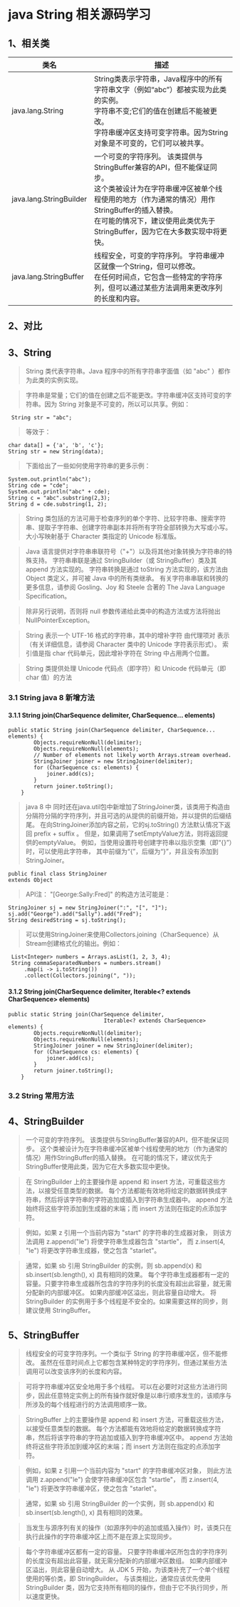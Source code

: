 # java String 相关源码学习

## 1、相关类

类名 | 描述
--- | ---
java.lang.String | String类表示字符串，Java程序中的所有字符串文字（例如“abc”）都被实现为此类的实例。<br/>字符串不变;它们的值在创建后不能被更改。<br/>字符串缓冲区支持可变字符串。因为String对象是不可变的，它们可以被共享。
java.lang.StringBuilder | 一个可变的字符序列。 该类提供与StringBuffer兼容的API，但不能保证同步。 <br/>这个类被设计为在字符串缓冲区被单个线程使用的地方（作为通常的情况）用作StringBuffer的插入替换。 <br/>在可能的情况下，建议使用此类优先于StringBuffer，因为它在大多数实现中将更快。
java.lang.StringBuffer | 线程安全，可变的字符序列。 字符串缓冲区就像一个String，但可以修改。 <br/>在任何时间点，它包含一些特定的字符序列，但可以通过某些方法调用来更改序列的长度和内容。


## 2、对比


## 3、String

>String 类代表字符串。Java 程序中的所有字符串字面值（如 "abc" ）都作为此类的实例实现。

>字符串是常量；它们的值在创建之后不能更改。字符串缓冲区支持可变的字符串。因为 String 对象是不可变的，所以可以共享。例如：

     String str = "abc";
 
>等效于：

    char data[] = {'a', 'b', 'c'};
    String str = new String(data);
 
>下面给出了一些如何使用字符串的更多示例：

    System.out.println("abc");
    String cde = "cde";
    System.out.println("abc" + cde);
    String c = "abc".substring(2,3);
    String d = cde.substring(1, 2);
 
>String 类包括的方法可用于检查序列的单个字符、比较字符串、搜索字符串、提取子字符串、创建字符串副本并将所有字符全部转换为大写或小写。
大小写映射基于 Character 类指定的 Unicode 标准版。

>Java 语言提供对字符串串联符号（"+"）以及将其他对象转换为字符串的特殊支持。
字符串串联是通过 StringBuilder（或 StringBuffer）类及其 append 方法实现的。
字符串转换是通过 toString 方法实现的，该方法由 Object 类定义，并可被 Java 中的所有类继承。
有关字符串串联和转换的更多信息，请参阅 Gosling、Joy 和 Steele 合著的 The Java Language Specification。

>除非另行说明，否则将 null 参数传递给此类中的构造方法或方法将抛出 NullPointerException。

>String 表示一个 UTF-16 格式的字符串，其中的增补字符 由代理项对 表示（有关详细信息，请参阅 Character 类中的 Unicode 字符表示形式）。
索引值是指 char 代码单元，因此增补字符在 String 中占用两个位置。

>String 类提供处理 Unicode 代码点（即字符）和 Unicode 代码单元（即 char 值）的方法

### 3.1 String java 8 新增方法

#### 3.1.1  String join(CharSequence delimiter, CharSequence... elements)

    public static String join(CharSequence delimiter, CharSequence... elements) {
            Objects.requireNonNull(delimiter);
            Objects.requireNonNull(elements);
            // Number of elements not likely worth Arrays.stream overhead.
            StringJoiner joiner = new StringJoiner(delimiter);
            for (CharSequence cs: elements) {
                joiner.add(cs);
            }
            return joiner.toString();
        }
        
> java 8 中 同时还在java.util包中新增加了StringJoiner类，该类用于构造由分隔符分隔的字符序列，并且可选的从提供的前缀开始，并以提供的后缀结尾。
在向StringJoiner添加内容之前，它的sj.toString() 方法默认情况下返回 prefix + suffix 。 
但是，如果调用了setEmptyValue方法，则将返回提供的emptyValue。 
例如，当使用设置符号创建字符串以指示空集（即“{}”）时，可以使用此字符串，
其中前缀为“{”，后缀为“}”，并且没有添加到StringJoiner。

    public final class StringJoiner
    extends Object

>API注：
"[George:Sally:Fred]" 的构造方法可能是：

    StringJoiner sj = new StringJoiner(":", "[", "]");
    sj.add("George").add("Sally").add("Fred");
    String desiredString = sj.toString();

>可以使用StringJoiner来使用Collectors.joining（CharSequence）从Stream创建格式化的输出。例如：

     List<Integer> numbers = Arrays.asList(1, 2, 3, 4);
     String commaSeparatedNumbers = numbers.stream()
         .map(i -> i.toString())
         .collect(Collectors.joining(", "));
         



#### 3.1.2  String join(CharSequence delimiter, Iterable<? extends CharSequence> elements)

    public static String join(CharSequence delimiter,
                                  Iterable<? extends CharSequence> elements) {
            Objects.requireNonNull(delimiter);
            Objects.requireNonNull(elements);
            StringJoiner joiner = new StringJoiner(delimiter);
            for (CharSequence cs: elements) {
                joiner.add(cs);
            }
            return joiner.toString();
        }




### 3.2 String 常用方法



## 4、StringBuilder

>一个可变的字符序列。 该类提供与StringBuffer兼容的API，但不能保证同步。 
这个类被设计为在字符串缓冲区被单个线程使用的地方（作为通常的情况）用作StringBuffer的插入替换。 
在可能的情况下，建议优先于StringBuffer使用此类，因为它在大多数实现中更快。

>在 StringBuilder 上的主要操作是 append 和 insert 方法，可重载这些方法，以接受任意类型的数据。
每个方法都能有效地将给定的数据转换成字符串，然后将该字符串的字符追加或插入到字符串生成器中。
append 方法始终将这些字符添加到生成器的末端；而 insert 方法则在指定的点添加字符。

>例如，如果 z 引用一个当前内容为 "start" 的字符串的生成器对象，
则该方法调用 z.append("le") 将使字符串生成器包含 "startle"，
而 z.insert(4, "le") 将更改字符串生成器，使之包含 "starlet"。

>通常，如果 sb 引用 StringBuilder 的实例，则 sb.append(x) 和 sb.insert(sb.length(), x) 具有相同的效果。
每个字符串生成器都有一定的容量。只要字符串生成器所包含的字符序列的长度没有超出此容量，就无需分配新的内部缓冲区。
如果内部缓冲区溢出，则此容量自动增大。
将 StringBuilder 的实例用于多个线程是不安全的。如果需要这样的同步，则建议使用 StringBuffer。


## 5、StringBuffer

>线程安全的可变字符序列。一个类似于 String 的字符串缓冲区，但不能修改。
虽然在任意时间点上它都包含某种特定的字符序列，但通过某些方法调用可以改变该序列的长度和内容。
 
>可将字符串缓冲区安全地用于多个线程。
可以在必要时对这些方法进行同步，因此任意特定实例上的所有操作就好像是以串行顺序发生的，该顺序与所涉及的每个线程进行的方法调用顺序一致。

>StringBuffer 上的主要操作是 append 和 insert 方法，可重载这些方法，以接受任意类型的数据。
每个方法都能有效地将给定的数据转换成字符串，然后将该字符串的字符追加或插入到字符串缓冲区中。
append 方法始终将这些字符添加到缓冲区的末端；而 insert 方法则在指定的点添加字符。
 
>例如，如果 z 引用一个当前内容为 "start" 的字符串缓冲区对象，
则此方法调用 z.append("le") 会使字符串缓冲区包含 "startle"，
而 z.insert(4, "le") 将更改字符串缓冲区，使之包含 "starlet"。
 
>通常，如果 sb 引用 StringBuilder 的一个实例，则 sb.append(x) 和 sb.insert(sb.length(), x) 具有相同的效果。
 
>当发生与源序列有关的操作（如源序列中的追加或插入操作）时，该类只在执行此操作的字符串缓冲区上而不是在源上实现同步。
 
>每个字符串缓冲区都有一定的容量。
只要字符串缓冲区所包含的字符序列的长度没有超出此容量，就无需分配新的内部缓冲区数组。
如果内部缓冲区溢出，则此容量自动增大。
从 JDK 5 开始，为该类补充了一个单个线程使用的等价类，即 StringBuilder。
与该类相比，通常应该优先使用 StringBuilder 类，因为它支持所有相同的操作，但由于它不执行同步，所以速度更快。



